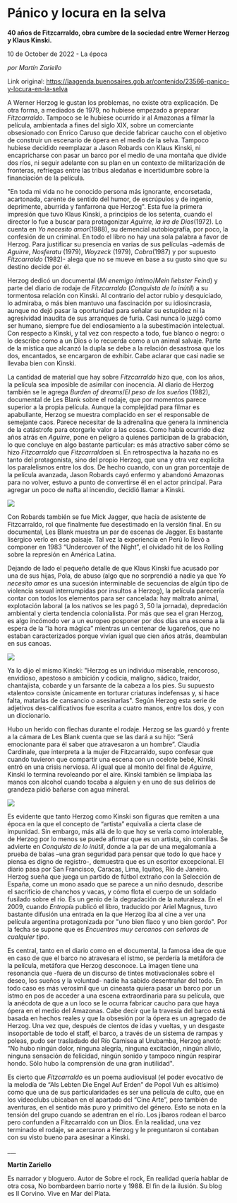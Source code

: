 # Pánico y locura en la selva

**40 años de Fitzcarraldo, obra cumbre de la sociedad entre Werner Herzog y Klaus Kinski.**

10 de October de 2022 - La época

_por Martín Zariello_

Link original: https://laagenda.buenosaires.gob.ar/contenido/23566-panico-y-locura-en-la-selva



A Werner Herzog le gustan los problemas, no existe otra explicación. De otra forma, a mediados de 1979, no hubiese empezado a preparar *Fitzcarraldo*. Tampoco se le hubiese ocurrido ir al Amazonas a filmar la película, ambientada a fines del siglo XIX, sobre un comerciante obsesionado con Enrico Caruso que decide fabricar caucho con el objetivo de construir un escenario de ópera en el medio de la selva. Tampoco hubiese decidido reemplazar a Jason Robards con Klaus Kinski, ni encapricharse con pasar un barco por el medio de una montaña que divide dos ríos, ni seguir adelante con su plan en un contexto de militarización de fronteras, refriegas entre las tribus aledañas e incertidumbre sobre la financiación de la película.




"En toda mi vida no he conocido persona más ignorante, encorsetada, acartonada, carente de sentido del humor, de escrúpulos y de ingenio, deprimente, aburrida y fanfarrona que Herzog". Esta fue la primera impresión que tuvo Klaus Kinski, a principios de los setenta, cuando el director lo fue a buscar para protagonizar *Aguirre, la ira de Dios*(1972). Lo cuenta en *Yo necesito amor*(1988), su demencial autobiografía, por poco, la confesión de un criminal. En todo el libro no hay una sola palabra a favor de Herzog. Para justificar su presencia en varias de sus películas –además de *Aguirre*, *Nosferatu* (1979), *Woyzeck* (1979), *Cobra*(1987) y por supuesto *Fitzcarraldo* (1982)- alega que no se mueve en base a su gusto sino que su destino decide por él.




Herzog dedicó un documental (*Mi enemigo íntimo*/*Mein liebster Feind*) y parte del diario de rodaje de *Fitzcarraldo* (*Conquista de lo inútil*) a su tormentosa relación con Kinski. Al contrario del actor rubio y desquiciado, lo admiraba, o más bien mantuvo una fascinación por su idiosincrasia, aunque no dejó pasar la oportunidad para señalar su estupidez ni la agresividad inaudita de sus arranques de furia. Casi nunca lo juzgó como ser humano, siempre fue del endiosamiento a la subestimación intelectual. Con respecto a Kinski, y tal vez con respecto a todo, fue blanco o negro: o lo describe como a un Dios o lo recuerda como a un animal salvaje. Parte de la mística que alcanzó la dupla se debe a la relación desastrosa que los dos, encantados, se encargaron de exhibir. Cabe aclarar que casi nadie se llevaba bien con Kinski.




La cantidad de material que hay sobre *Fitzcarraldo* hizo que, con los años, la película sea imposible de asimilar con inocencia. Al diario de Herzog también se le agrega *Burden of dreams*/*El peso de los sueños* (1982), documental de Les Blank sobre el rodaje, que por momentos parece superior a la propia película. Aunque la complejidad para filmar es apabullante, Herzog se muestra complacido en ser el responsable de semejante caos. Parece necesitar de la adrenalina que genera la inminencia de la catástrofe para otorgarle valor a las cosas. Como había ocurrido diez años atrás en *Aguirre*, pone en peligro a quienes participan de la grabación, lo que concluye en algo bastante particular: es más atractivo saber cómo se hizo *Fitzcarraldo* que *Fitzcarraldo*en sí. En retrospectiva la hazaña no es tanto del protagonista, sino del propio Herzog, que una y otra vez explicita los paralelismos entre los dos. De hecho cuando, con un gran porcentaje de la película avanzada, Jason Robards cayó enfermo y abandonó Amazonas para no volver, estuvo a punto de convertirse él en el actor principal. Para agregar un poco de nafta al incendio, decidió llamar a Kinski.




![](https://cdn.feater.me/files/images/560863/3ec14804-fc63-4bef-a9cb-298c16140265.jpg)




Con Robards también se fue Mick Jagger, que hacía de asistente de Fitzcarraldo, rol que finalmente fue desestimado en la versión final. En su documental, Les Blank muestra un par de escenas de Jagger. Es bastante lisérgico verlo en ese paisaje. Tal vez la experiencia en Perú lo llevó a componer en 1983 “Undercover of the Night”, el olvidado hit de los Rolling sobre la represión en América Latina.




Dejando de lado el pequeño detalle de que Klaus Kinski fue acusado por una de sus hijas, Pola, de abuso (algo que no sorprendió a nadie ya que *Yo necesito amor* es una sucesión interminable de secuencias de algún tipo de violencia sexual interrumpidas por insultos a Herzog), la película parecería contar con todos los elementos para ser cancelada: hay maltrato animal, explotación laboral (a los nativos se les pagó 3, 50 la jornada), depredación ambiental y cierta tendencia colonialista. Por más que sea el gran Herzog, es algo incómodo ver a un europeo posponer por dos días una escena a la espera de la “la hora mágica” mientras un centenar de lugareños, que no estaban caracterizados porque vivían igual que cien años atrás, deambulan en sus canoas.




![](https://cdn.feater.me/files/images/560872/3e3d5159-1320-4623-a5d7-b4f03c7044f0.jpg)




Ya lo dijo el mismo Kinski: "Herzog es un individuo miserable, rencoroso, envidioso, apestoso a ambición y codicia, maligno, sádico, traidor, chantajista, cobarde y un farsante de la cabeza a los pies. Su supuesto «talento» consiste únicamente en torturar criaturas indefensas y, si hace falta, matarlas de cansancio o asesinarlas". Según Herzog esta serie de adjetivos des-calificativos fue escrita a cuatro manos, entre los dos, y con un diccionario.




Hubo un herido con flechas durante el rodaje. Herzog se las guardó y frente a la cámara de Les Blank cuenta que se las dará a su hijo: “Será emocionante para él saber que atravesaron a un hombre”. Claudia Cardinale, que interpreta a la mujer de Fitzcarraldo, supo confesar que cuando tuvieron que compartir una escena con un ocelote bebé, Kinski entró en una crisis nerviosa. Al igual que al monito del final de *Aguirre*, Kinski lo termina revoleando por el aire. Kinski también se limpiaba las manos con alcohol cuando tocaba a alguien y en uno de sus delirios de grandeza pidió bañarse con agua mineral.




![](https://cdn.feater.me/files/images/560857/feeae4ba-cd39-4846-a118-ae3089fc8941.jpg)




Es evidente que tanto Herzog como Kinski son figuras que remiten a una época en la que el concepto de “artista” equivalía a cierta clase de impunidad. Sin embargo, más allá de lo que hoy se vería como intolerable, de Herzog por lo menos se puede afirmar que es un artista, sin comillas. Se advierte en *Conquista de lo inútil*, donde a la par de una megalomanía a prueba de balas –una gran seguridad para pensar que todo lo que hace y piensa es digno de registro-, demuestra que es un escritor excepcional. El diario pasa por San Francisco, Caracas, Lima, Iquitos, Río de Janeiro. Herzog sueña que juega un partido de fútbol extraño con la Selección de España, come un mono asado que se parece a un niño desnudo, describe el sacrificio de chanchos y vacas, y cómo flota el cuerpo de un soldado fusilado sobre el río. Es un genio de la degradación de la naturaleza. En el 2009, cuando *Entropí*a publicó el libro, traducido por Ariel Magnus, tuvo bastante difusión una entrada en la que Herzog iba al cine a ver una película argentina protagonizada por "uno bien flaco y uno bien gordo". Por la fecha se supone que es *Encuentros muy cercanos con señoras de cualquier tipo*.




Es central, tanto en el diario como en el documental, la famosa idea de que en caso de que el barco no atravesara el istmo, se perdería la metáfora de la película, metáfora que Herzog desconoce. La imagen tiene una resonancia que -fuera de un discurso de tintes motivacionales sobre el deseo, los sueños y la voluntad- nadie ha sabido desentrañar del todo. En todo caso es más verosímil que un cineasta quiera pasar un barco por un istmo en pos de acceder a una escena extraordinaria para su película, que la anécdota de que a un loco se le ocurra fabricar caucho para que haya ópera en el medio del Amazonas. Cabe decir que la travesía del barco está basada en hechos reales y que la obsesión por la ópera es un agregado de Herzog. Una vez que, después de cientos de idas y vueltas, y un desgaste insoportable de todo el staff, el barco, a través de un sistema de rampas y poleas, pudo ser trasladado del Río Camisea al Urubamba, Herzog anotó: “No hubo ningún dolor, ninguna alegría, ninguna excitación, ningún alivio, ninguna sensación de felicidad, ningún sonido y tampoco ningún respirar hondo. Sólo hubo la comprensión de una gran inutilidad".




Es cierto que *Fitzcarraldo* es un poema audiovisual (el poder evocativo de la melodía de “Als Lebten Die Engel Auf Erden” de Popol Vuh es altísimo) como que una de sus particularidades es ser una película de culto, que en los videoclubs ubicaban en el apartado del “Cine Arte”, pero también de aventuras, en el sentido más puro y primitivo del género. Esto se nota en la tensión del grupo cuando se adentran en el río. Los jíbaros rodean el barco pero confunden a Fitzcarraldo con un Dios. En la realidad, una vez terminado el rodaje, se acercaron a Herzog y le preguntaron si contaban con su visto bueno para asesinar a Kinski.




\_\_\_




**Martín Zariello**




Es narrador y bloguero. Autor de Sobre el rock, En realidad quería hablar de otra cosa, No bombardeen barrio norte y 1988. El fin de la ilusión. Su blog es Il Corvino. Vive en Mar del Plata.




